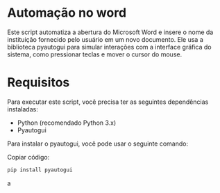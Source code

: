 # Automação no word
Este script automatiza a abertura do Microsoft Word e insere o nome da instituição fornecido pelo usuário em um novo documento. Ele usa a biblioteca pyautogui para simular interações com a interface gráfica do sistema, como pressionar teclas e mover o cursor do mouse.

# Requisitos
Para executar este script, você precisa ter as seguintes dependências instaladas:

- Python (recomendado Python 3.x)
- Pyautogui

Para instalar o pyautogui, você pode usar o seguinte comando:

Copiar código:
```bash
pip install pyautogui
```
a
